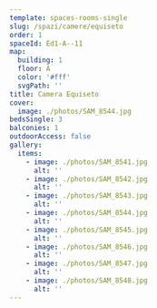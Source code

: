 ```yaml
---
template: spaces-rooms-single
slug: /spazi/camere/equiseto
order: 1
spaceId: Ed1-A--11
map: 
  building: 1
  floor: A
  color: '#fff'
  svgPath: ''
title: Camera Equiseto
cover:
  image: ./photos/SAM_8544.jpg
bedsSingle: 3
balconies: 1
outdoorAccess: false
gallery:
  items:
    - image: ./photos/SAM_8541.jpg
      alt: ''
    - image: ./photos/SAM_8542.jpg
      alt: ''
    - image: ./photos/SAM_8543.jpg
      alt: ''
    - image: ./photos/SAM_8544.jpg
      alt: ''
    - image: ./photos/SAM_8545.jpg
      alt: ''
    - image: ./photos/SAM_8546.jpg
      alt: ''
    - image: ./photos/SAM_8547.jpg
      alt: ''
    - image: ./photos/SAM_8548.jpg
      alt: ''
---
```

